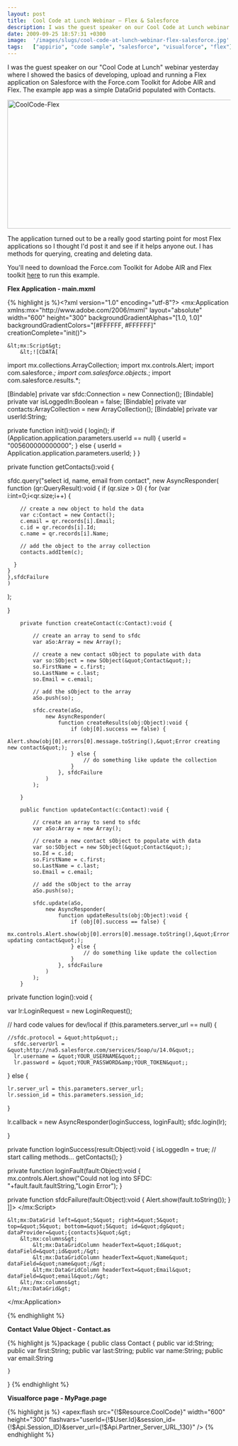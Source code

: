 ```yaml
---
layout: post
title:  Cool Code at Lunch Webinar – Flex & Salesforce
description: I was the guest speaker on our Cool Code at Lunch webinar yesterday where I showed the basics of developing, upload and running a Flex application on Salesforce with the Force.com Toolkit for Adobe AIR and Flex. The example app was a simple DataGrid populated with Contacts.   The application turned out to be a really good starting point for most Flex applications so I thought Id post it and see if it helps anyone out. I has methods for querying, creating and deleting data. Youll need to download
date: 2009-09-25 18:57:31 +0300
image:  '/images/slugs/cool-code-at-lunch-webinar-flex-salesforce.jpg'
tags:   ["appirio", "code sample", "salesforce", "visualforce", "flex"]
---
```

<p>I was the guest speaker on our "Cool Code at Lunch" webinar yesterday where I showed the basics of developing, upload and running a Flex application on Salesforce with the Force.com Toolkit for Adobe AIR and Flex. The example app was a simple DataGrid populated with Contacts.</p>
<p><a href="http://res.cloudinary.com/blog-jeffdouglas-com/image/upload/v1400399500/coolcode-flex_nvzdtm.png"><img class="alignnone size-full wp-image-1372" title="CoolCode-Flex" src="http://res.cloudinary.com/blog-jeffdouglas-com/image/upload/v1400399500/coolcode-flex_nvzdtm.png" alt="CoolCode-Flex" width="544" height="290" /></a></p>
<p>The application turned out to be a really good starting point for most Flex applications so I thought I'd post it and see if it helps anyone out. I has methods for querying, creating and deleting data.</p>
<p>You'll need to download the Force.com Toolkit for Adobe AIR and Flex toolkit <a href="http://developer.force.com/flextoolkit" target="_blank">here</a> to run this example.</p>
<p><strong>Flex Application - main.mxml</strong></p>
{% highlight js %}&lt;?xml version=&quot;1.0&quot; encoding=&quot;utf-8&quot;?&gt;
&lt;mx:Application xmlns:mx=&quot;http://www.adobe.com/2006/mxml&quot; layout=&quot;absolute&quot; width=&quot;600&quot; height=&quot;300&quot;
  backgroundGradientAlphas=&quot;[1.0, 1.0]&quot; backgroundGradientColors=&quot;[#FFFFFF, #FFFFFF]&quot; creationComplete=&quot;init()&quot;&gt;

	&lt;mx:Script&gt;
		&lt;![CDATA[

  import mx.collections.ArrayCollection;
  import mx.controls.Alert;
  import com.salesforce.*;
  import com.salesforce.objects.*;
  import com.salesforce.results.*;

  [Bindable] private var sfdc:Connection = new Connection();
  [Bindable] private var isLoggedIn:Boolean = false;
  [Bindable] private var contacts:ArrayCollection = new ArrayCollection();
  [Bindable] private var userId:String;

  private function init():void {
			login();
			if (Application.application.parameters.userId == null) {
			  userId = &quot;005600000000000&quot;;
			} else {
			  userId = Application.application.parameters.userId;
			}
  }

  private function getContacts():void
  {

  sfdc.query(&quot;select id, name, email from contact&quot;,
   new AsyncResponder(
    function (qr:QueryResult):void {
    if (qr.size &gt; 0) {
      for (var i:int=0;i&lt;qr.size;i++) {

      	// create a new object to hold the data
      	var c:Contact = new Contact();
      	c.email = qr.records[i].Email;
      	c.id = qr.records[i].Id;
      	c.name = qr.records[i].Name;

      	// add the object to the array collection
      	contacts.addItem(c);

      }
    }
    },sfdcFailure
    )
  );

  }

		private function createContact(c:Contact):void {

			// create an array to send to sfdc
			var aSo:Array = new Array();

			// create a new contact sObject to populate with data
			var so:SObject = new SObject(&quot;Contact&quot;);
			so.FirstName = c.first;
			so.LastName = c.last;
			so.Email = c.email;

			// add the sObject to the array
			aSo.push(so);

			sfdc.create(aSo,
				new AsyncResponder(
					function createResults(obj:Object):void {
						if (obj[0].success == false) {
							Alert.show(obj[0].errors[0].message.toString(),&quot;Error creating new contact&quot;);
						} else {
							// do something like update the collection
						}
					}, sfdcFailure
				)
			);

		}

		public function updateContact(c:Contact):void {

			// create an array to send to sfdc
			var aSo:Array = new Array();

			// create a new contact sObject to populate with data
			var so:SObject = new SObject(&quot;Contact&quot;);
			so.Id = c.id;
			so.FirstName = c.first;
			so.LastName = c.last;
			so.Email = c.email;

			// add the sObject to the array
			aSo.push(so);

			sfdc.update(aSo,
				new AsyncResponder(
					function updateResults(obj:Object):void {
						if (obj[0].success == false) {
							mx.controls.Alert.show(obj[0].errors[0].message.toString(),&quot;Error updating contact&quot;);
						} else {
							// do something like update the collection
						}
					}, sfdcFailure
				)
			);
		}

  private function login():void {

  var lr:LoginRequest = new LoginRequest();

  // hard code values for dev/local
  if (this.parameters.server_url == null) {

  	//sfdc.protocol = &quot;http&quot;;
	  sfdc.serverUrl = &quot;http://na5.salesforce.com/services/Soap/u/14.0&quot;;
	  lr.username = &quot;YOUR_USERNAME&quot;;
	  lr.password = &quot;YOUR_PASSWORD&amp;YOUR_TOKEN&quot;;

  } else {

    lr.server_url = this.parameters.server_url;
    lr.session_id = this.parameters.session_id;
  }

  lr.callback = new AsyncResponder(loginSuccess, loginFault);
  sfdc.login(lr);

  }

  private function loginSuccess(result:Object):void {
  isLoggedIn = true;
  // start calling methods...
  getContacts();
  }

  private function loginFault(fault:Object):void {
  mx.controls.Alert.show(&quot;Could not log into SFDC: &quot;+fault.fault.faultString,&quot;Login Error&quot;);
  }

  private function sfdcFailure(fault:Object):void {
  Alert.show(fault.toString());
  }
		]]&gt;
	&lt;/mx:Script&gt;

	&lt;mx:DataGrid left=&quot;5&quot; right=&quot;5&quot; top=&quot;5&quot; bottom=&quot;5&quot; id=&quot;dg&quot; dataProvider=&quot;{contacts}&quot;&gt;
		&lt;mx:columns&gt;
			&lt;mx:DataGridColumn headerText=&quot;Id&quot; dataField=&quot;id&quot;/&gt;
			&lt;mx:DataGridColumn headerText=&quot;Name&quot; dataField=&quot;name&quot;/&gt;
			&lt;mx:DataGridColumn headerText=&quot;Email&quot; dataField=&quot;email&quot;/&gt;
		&lt;/mx:columns&gt;
	&lt;/mx:DataGrid&gt;

&lt;/mx:Application&gt;

{% endhighlight %}
<p><strong> Contact Value Object - Contact.as</strong></p>
{% highlight js %}package
{
	public class Contact
	{
		public var id:String;
		public var first:String;
		public var last:String;
		public var name:String;
		public var email:String

	}
}
{% endhighlight %}
<p><strong> Visualforce page - MyPage.page</strong></p>
{% highlight js %}<apex:page>
  &lt;apex:flash src=&quot;{!$Resource.CoolCode}&quot;
  width=&quot;600&quot; height=&quot;300&quot;
  flashvars=&quot;userId={!$User.Id}&amp;session_id={!$Api.Session_ID}&amp;server_url={!$Api.Partner_Server_URL_130}&quot; /&gt;
</apex:page>
{% endhighlight %}

